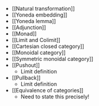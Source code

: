 - [[Natural transformation]]
- [[Yoneda embedding]]
- [[Yoneda lemma]]
- [[Adjunction]]
- [[Monad]]
- [[Limit and Colimit]]
- [[Cartesian closed category]]
- [[Monoidal category]]
- [[Symmetric monoidal category]]
- [[Pushout]]
	- Limit definition
- [[Pullback]]
	- Limit definition
- [[Equivalence of categories]]
	- Need to state this precisely!